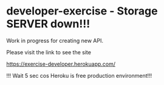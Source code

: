 # developer-exercise - Storage SERVER down!!!

Work in progress for creating new API.

Please visit the link to see the site 

https://exercise-developer.herokuapp.com/

!!! Wait 5 sec cos Heroku is free production environment!!!
